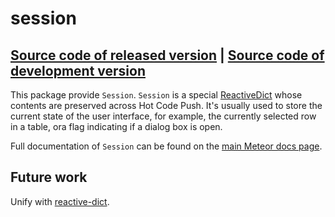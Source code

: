 # session
[Source code of released version](https://github.com/meteor/meteor/tree/master/packages/session) | [Source code of development version](https://github.com/meteor/meteor/tree/master/packages/session)
---

This package provide `Session`. `Session` is a special
[ReactiveDict](https://atmospherejs.com/meteor/reactive-dict) whose
contents are preserved across Hot Code Push. It's usually used to
store the current state of the user interface, for example, the
currently selected row in a table, ora flag indicating if a dialog box
is open.

Full documentation of `Session` can be found on the [main Meteor docs
page](https://docs.meteor.com/#session).

## Future work

Unify with [reactive-dict](https://atmospherejs.com/meteor/reactive-dict).
